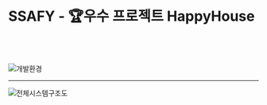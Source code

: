 # SSAFY - 🏆우수 프로젝트 HappyHouse

<br>
<br>

![개발환경](https://user-images.githubusercontent.com/58455540/171114046-5aae1bff-00b1-4c8f-84a7-c81c1032949e.png)

<hr>

![전체시스템구조도](https://user-images.githubusercontent.com/58455540/171114698-819486fd-2dea-4e27-aa9b-0098eeca982a.png)
